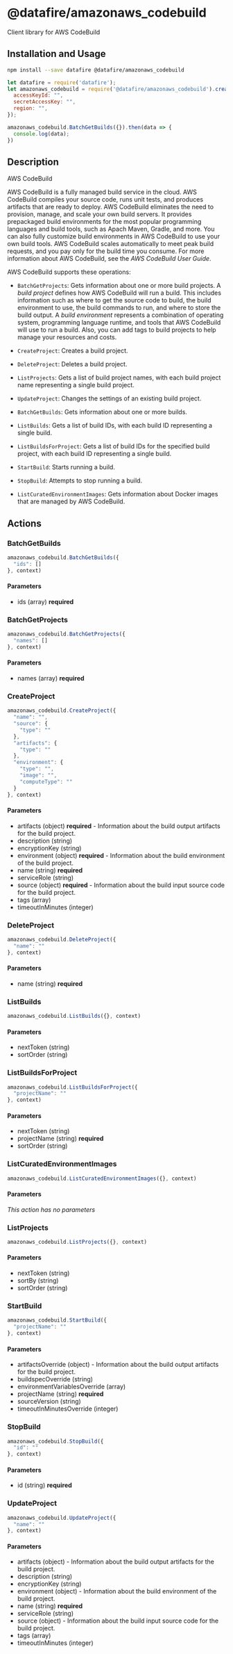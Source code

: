 # @datafire/amazonaws_codebuild

Client library for AWS CodeBuild

## Installation and Usage
```bash
npm install --save datafire @datafire/amazonaws_codebuild
```

```js
let datafire = require('datafire');
let amazonaws_codebuild = require('@datafire/amazonaws_codebuild').create({
  accessKeyId: "",
  secretAccessKey: "",
  region: "",
});

amazonaws_codebuild.BatchGetBuilds({}).then(data => {
  console.log(data);
})
```

## Description
<fullname>AWS CodeBuild</fullname> <p>AWS CodeBuild is a fully managed build service in the cloud. AWS CodeBuild compiles your source code, runs unit tests, and produces artifacts that are ready to deploy. AWS CodeBuild eliminates the need to provision, manage, and scale your own build servers. It provides prepackaged build environments for the most popular programming languages and build tools, such as Apach Maven, Gradle, and more. You can also fully customize build environments in AWS CodeBuild to use your own build tools. AWS CodeBuild scales automatically to meet peak build requests, and you pay only for the build time you consume. For more information about AWS CodeBuild, see the <i>AWS CodeBuild User Guide</i>.</p> <p>AWS CodeBuild supports these operations:</p> <ul> <li> <p> <code>BatchGetProjects</code>: Gets information about one or more build projects. A <i>build project</i> defines how AWS CodeBuild will run a build. This includes information such as where to get the source code to build, the build environment to use, the build commands to run, and where to store the build output. A <i>build environment</i> represents a combination of operating system, programming language runtime, and tools that AWS CodeBuild will use to run a build. Also, you can add tags to build projects to help manage your resources and costs.</p> </li> <li> <p> <code>CreateProject</code>: Creates a build project.</p> </li> <li> <p> <code>DeleteProject</code>: Deletes a build project.</p> </li> <li> <p> <code>ListProjects</code>: Gets a list of build project names, with each build project name representing a single build project.</p> </li> <li> <p> <code>UpdateProject</code>: Changes the settings of an existing build project.</p> </li> <li> <p> <code>BatchGetBuilds</code>: Gets information about one or more builds.</p> </li> <li> <p> <code>ListBuilds</code>: Gets a list of build IDs, with each build ID representing a single build.</p> </li> <li> <p> <code>ListBuildsForProject</code>: Gets a list of build IDs for the specified build project, with each build ID representing a single build.</p> </li> <li> <p> <code>StartBuild</code>: Starts running a build.</p> </li> <li> <p> <code>StopBuild</code>: Attempts to stop running a build.</p> </li> <li> <p> <code>ListCuratedEnvironmentImages</code>: Gets information about Docker images that are managed by AWS CodeBuild.</p> </li> </ul>

## Actions
### BatchGetBuilds



```js
amazonaws_codebuild.BatchGetBuilds({
  "ids": []
}, context)
```

#### Parameters
* ids (array) **required**

### BatchGetProjects



```js
amazonaws_codebuild.BatchGetProjects({
  "names": []
}, context)
```

#### Parameters
* names (array) **required**

### CreateProject



```js
amazonaws_codebuild.CreateProject({
  "name": "",
  "source": {
    "type": ""
  },
  "artifacts": {
    "type": ""
  },
  "environment": {
    "type": "",
    "image": "",
    "computeType": ""
  }
}, context)
```

#### Parameters
* artifacts (object) **required** - Information about the build output artifacts for the build project.
* description (string)
* encryptionKey (string)
* environment (object) **required** - Information about the build environment of the build project.
* name (string) **required**
* serviceRole (string)
* source (object) **required** - Information about the build input source code for the build project.
* tags (array)
* timeoutInMinutes (integer)

### DeleteProject



```js
amazonaws_codebuild.DeleteProject({
  "name": ""
}, context)
```

#### Parameters
* name (string) **required**

### ListBuilds



```js
amazonaws_codebuild.ListBuilds({}, context)
```

#### Parameters
* nextToken (string)
* sortOrder (string)

### ListBuildsForProject



```js
amazonaws_codebuild.ListBuildsForProject({
  "projectName": ""
}, context)
```

#### Parameters
* nextToken (string)
* projectName (string) **required**
* sortOrder (string)

### ListCuratedEnvironmentImages



```js
amazonaws_codebuild.ListCuratedEnvironmentImages({}, context)
```

#### Parameters
*This action has no parameters*

### ListProjects



```js
amazonaws_codebuild.ListProjects({}, context)
```

#### Parameters
* nextToken (string)
* sortBy (string)
* sortOrder (string)

### StartBuild



```js
amazonaws_codebuild.StartBuild({
  "projectName": ""
}, context)
```

#### Parameters
* artifactsOverride (object) - Information about the build output artifacts for the build project.
* buildspecOverride (string)
* environmentVariablesOverride (array)
* projectName (string) **required**
* sourceVersion (string)
* timeoutInMinutesOverride (integer)

### StopBuild



```js
amazonaws_codebuild.StopBuild({
  "id": ""
}, context)
```

#### Parameters
* id (string) **required**

### UpdateProject



```js
amazonaws_codebuild.UpdateProject({
  "name": ""
}, context)
```

#### Parameters
* artifacts (object) - Information about the build output artifacts for the build project.
* description (string)
* encryptionKey (string)
* environment (object) - Information about the build environment of the build project.
* name (string) **required**
* serviceRole (string)
* source (object) - Information about the build input source code for the build project.
* tags (array)
* timeoutInMinutes (integer)

